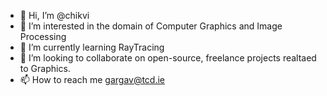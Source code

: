 - 👋 Hi, I’m @chikvi
- 👀 I’m interested in the domain of Computer Graphics and Image Processing
- 🌱 I’m currently learning RayTracing
- 💞️ I’m looking to collaborate on open-source, freelance projects realtaed to Graphics.
- 📫 How to reach me gargav@tcd.ie

<!---
chikvi/chikvi is a ✨ special ✨ repository because its `README.md` (this file) appears on your GitHub profile.
You can click the Preview link to take a look at your changes.
--->
